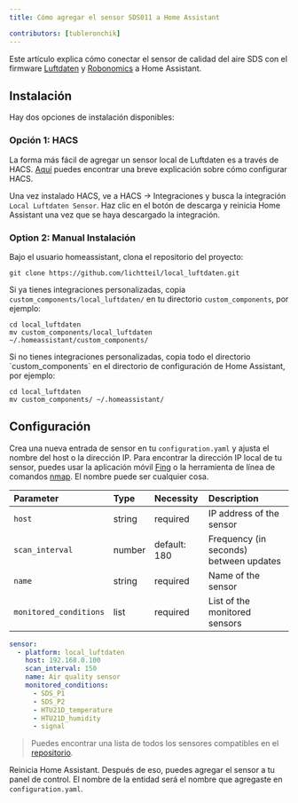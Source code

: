```yaml
---
title: Cómo agregar el sensor SDS011 a Home Assistant

contributors: [tubleronchik]
---
```


Este artículo explica cómo conectar el sensor de calidad del aire SDS con el firmware [Luftdaten](https://github.com/opendata-stuttgart/sensors-software) y [Robonomics](https://github.com/airalab/sensors-software) a Home Assistant.

## Instalación 
Hay dos opciones de instalación disponibles:

### Opción 1: HACS

La forma más fácil de agregar un sensor local de Luftdaten es a través de HACS. [Aquí](https://hacs.xyz/docs/setup/download/) puedes encontrar una breve explicación sobre cómo configurar HACS.

Una vez instalado HACS, ve a HACS -> Integraciones y busca la integración `Local Luftdaten Sensor`. Haz clic en el botón de descarga y reinicia Home Assistant una vez que se haya descargado la integración.
<robo-wiki-picture src="sds-hacs.png"/>

### Option 2: Manual Instalación

Bajo el usuario homeassistant, clona el repositorio del proyecto:

<code-helper copy>

  ```shell
  git clone https://github.com/lichtteil/local_luftdaten.git
  ```
</code-helper>

Si ya tienes integraciones personalizadas, copia `custom_components/local_luftdaten/` en tu directorio `custom_components`, por ejemplo:

<code-helper copy>

  ```
  cd local_luftdaten
  mv custom_components/local_luftdaten ~/.homeassistant/custom_components/
  ```
</code-helper>
Si no tienes integraciones personalizadas, copia todo el directorio `custom_components` en el directorio de configuración de Home Assistant, por ejemplo:

<code-helper copy>

  ```
  cd local_luftdaten
  mv custom_components/ ~/.homeassistant/
  ```
</code-helper>

## Configuración

Crea una nueva entrada de sensor en tu `configuration.yaml` y ajusta el nombre del host o la dirección IP. Para encontrar la dirección IP local de tu sensor, puedes usar la aplicación móvil [Fing](https://www.fing.com/products) o la herramienta de línea de comandos [nmap](https://vitux.com/find-devices-connected-to-your-network-with-nmap/). El nombre puede ser cualquier cosa.

|Parameter              |Type    | Necessity    | Description
|:----------------------|:-------|:------------ |:------------
|`host`                 | string | required     | IP address of the sensor
|`scan_interval`        | number | default: 180 | Frequency (in seconds) between updates
|`name`                 | string | required     | Name of the sensor
|`monitored_conditions` | list   | required     | List of the monitored sensors

<code-helper copy>

  ```yaml
  sensor:
    - platform: local_luftdaten
      host: 192.168.0.100
      scan_interval: 150
      name: Air quality sensor
      monitored_conditions:
        - SDS_P1
        - SDS_P2
        - HTU21D_temperature
        - HTU21D_humidity
        - signal
  ```
</code-helper>

> Puedes encontrar una lista de todos los sensores compatibles en el [repositorio](https://github.com/lichtteil/local_luftdaten).

Reinicia Home Assistant.
Después de eso, puedes agregar el sensor a tu panel de control. El nombre de la entidad será el nombre que agregaste en `configuration.yaml`.
<robo-wiki-picture src="sds-configuration-card.png"/>